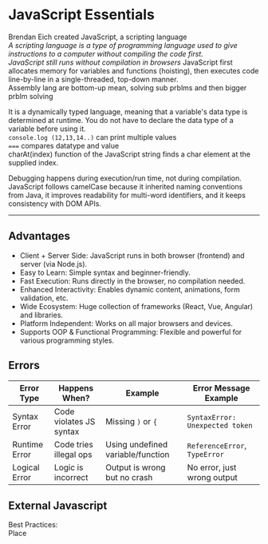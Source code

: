 # JavaScript Essentials
Brendan Eich created JavaScript, a scripting language\
*A scripting language is a type of programming language used to give instructions to a computer without compiling the code first.*\
*JavaScript still runs without compilation in browsers*
JavaScript first allocates memory for variables and functions (hoisting), then executes code line-by-line in a single-threaded, top-down manner.\
Assembly lang are bottom-up mean, solving sub prblms and then bigger prblm solving

It is a dynamically typed language, meaning that a variable's data type is determined at runtime. You do not have to declare the data type of a variable before using it. \
`console.log (12,13,14..)`  can print multiple values\
`===` compares datatype and value\
charAt(index) function of the JavaScript string finds a char element at the supplied index. 


Debugging happens during execution/run time, not during compilation.\
JavaScript follows camelCase because it inherited naming conventions from Java, it improves readability for multi-word identifiers, and it keeps consistency with DOM APIs.

---

## Advantages 
  - Client + Server Side: JavaScript runs in both browser (frontend) and server (via Node.js).
  - Easy to Learn: Simple syntax and beginner-friendly.
  - Fast Execution: Runs directly in the browser, no compilation needed.
  - Enhanced Interactivity: Enables dynamic content, animations, form validation, etc.
  - Wide Ecosystem: Huge collection of frameworks (React, Vue, Angular) and libraries.
  - Platform Independent: Works on all major browsers and devices.
  - Supports OOP & Functional Programming: Flexible and powerful for various programming styles.

## Errors
| Error Type    | Happens When?           | Example                           | Error Message Example           |
| ------------- | ----------------------- | --------------------------------- | ------------------------------- |
| Syntax Error  | Code violates JS syntax | Missing `)` or `{`                | `SyntaxError: Unexpected token` |
| Runtime Error | Code tries illegal ops  | Using undefined variable/function | `ReferenceError`, `TypeError`   |
| Logical Error | Logic is incorrect      | Output is wrong but no crash      | No error, just wrong output     |

## External Javascript

Best Practices:\
Place <script> before the closing </body> tag so the HTML loads first, improving performance.

If you need to keep scripts in <head>, use defer:
`<script src="script.js" defer></script>` \
Advantages:
  - It allows web designers and developers to collaborate on HTML and javascript files.
  - We can reuse the code.
  - Code readability is simple in external javascript.

## Scope 
It lets us know at a given part of code, what are variables and functions we can or cannot access.\
There are three types of scopes in JS:\
  - Global Scope
  - Local or Function Scope
  - Block Scope

## Scope Chain
It's the process JavaScript uses to look up variables when they're used in nested functions.\

i.e. When a variable is used inside a function, JavaScript:\
  - Looks for it inside that function (local scope).
  - If not found, looks one level up (parent scope).
  - Keeps going up the chain until it reaches the global scope.
  - If it’s still not found, it throws a ReferenceError.


## Implicit Type
Coercion is when JavaScript automatically converts one data type to another during operations like comparisons or arithmetic — without you asking it to.

## 🧾 Variable Declarations (Keyword for varibles dec)
- Use **const** for variables that should not be reassigned after their initial value is set. Block + function Scope
- Use **let** for variables whose values need to be reassigned within a block scope.
- **var** is generally discouraged in modern JavaScript development due to its function-scoping and hoisting behavior which can lead to unexpected issues, favoring let and const for better control over variable scope and mutability. var is attached to the **global window object** when declared globally.
  `Function scope: var can leak outside block, accessible in parent function`
    Main issues of var:
    - Doesnot prevent redeclaration within the same scope.
    - When var is declared in the global scope (outside of any function), it becomes a property of the global object (e.g., window in browsers).
    - Function Scope, Not Block Scope:


We can do `a=9` without mentioning the data type, and it'll NOT throw error if we do this outside of strict mode( JavaScript will implicitly create a global variable a.) , Bt in strcit mode, it'l throw an error\



---
  
## Temporal dead zone
When you declare a variable using let or const, it is hoisted (moved to the top of the scope), but not initialized.\
Until the code execution reaches the declaration line, that variable is in the "temporal dead zone", meaning you cannot access it — doing so will throw a ReferenceError.


## 🔁 Hoisting
- **Hoisting is JavaScript's default behavior of moving declarations (not assignments) to the top of the current scope (global or function scope).**
  - *This means you can use variables (only var) and call functions before they are formally declared in your code.*
 ```javascript
console.log(a); // undefined
var a = 10;
```

becomes
 ```javascript
var a;        // Declaration is hoisted to the top
//CODE
console.log(a); // undefined
a = 10;       // Initialization stays in place

```

All var, let, const are hosted but only accessible for var
- You can reference variables/functions before they are declared, but:
  - `var` gives `undefined`
  - `let`/`const` give `ReferenceError`

Function declarations (function sayHello) are hoisted with their body.\
Variables declared with var are hoisted as undefined (without assignment).\ 

  - ---
## 🗃️  JavaScript Data Types

### 🔹 Primitive Types
- Immutable
- Assigned **by value**
- Types: `String`, `Number`, `BigInt`, `Boolean`, `Undefined`, `Null`, `Symbol(ES6 version)`

We can mutability using a wrapper object: i..e let x = { y:6} then x.y=7 

### 🔸 Reference Types [], {}, ()
- Mutable: changes through one variable reflect in others pointing to the same object.
- Assigned **by reference**
- Types: `Object`, `Array`, `Function`

### ⚖️ Key Differences

| Feature     | Primitive     | Reference     |
|-------------|---------------|----------------|
| Mutability  | Immutable     | Mutable        |
| Assignment  | By value      | By reference   |
| Comparison  | Value-based   | Reference-based |


Why, Objects are mutable? 
1. Efficiency & Performance (Memory Optimization)
2. Objects Are Meant to Be Updated

How to copy ref values? **Using Spread operator [...]**
```js
var a = [12, 13];
var b = a;

b[0] = 99;    // modifying array contents
console.log(a); // [99, 13] — changes reflect in 'a'
```

but when we do,
```js
var a = [12, 13];
var b = [...a]; // creates a shallow copy

b[0] = 99; 
console.log(a); // [12, 13] — original unchanged
```

**It copies!!** 

---

## Functions

Declared by `function X() {}`\
In JavaScript, functions are first-class citizens — this means: Functions can be treated like any other variable.

**JavaScript functions are objects — and objects are assigned by reference, not by value.**
thus when we do
```js
const X = obj.Y;
```
then Both obj.Y and X now point to the same function object in memory.

The values we **send** are arguments\
While the values that're in function () are parameters\

**Call-Back Function:** A function passed into another function\
**Anonymous Function:** Without any name,  eg:
`function () { ... } when passed as an Argument, callback`
`() => { ... }`

**First-Class Function** Func that can be treated as a variable or a value \
**Higher Order Function** Functions that operate on other functions, either by taking them as arguments or by returning them, are called higher-order functions.\

HOF = function that uses another function.\
Callback = the function being used.

**Generator Function**: Func that can pause and resume execution.
    - Defined using function* syntax.
    - Uses the yield keyword to pause.
    - Returns an iterator object when called.

**Pure Function:** A pure function is one that:
                - Depends only on its input → Output is determined only by the arguments passed.
                - Has no side effects → It doesn’t change anything outside itself (like global variables, DOM, console, etc.).

*Impure fnctions are opposite of it*

```js
//PURE FUNCTIONS
function add(a, b) {
  return a + b;
}

console.log(add(2, 3)); // 5
console.log(add(2, 3)); // always 5 (same input → same output)

```

```js
//IMPURE FUNCTIONS
let counter = 0;

function increment() {
  counter++;
  return counter;
}

console.log(increment()); // 1
console.log(increment()); // 2 (same input, different output)
```

---

## New Keyword

Always creates a blank object for constructor function which is getting called, AFTER the new keyword


### ✅ Truthy and ❌ Falsy in JavaScript
7 Falsy values:
```js
null
undefined
false
NaN, To check if a value is NaN, we use the isNaN() function,
0
-0
0n        // BigInt zero
""        // Empty string
documnet.all
```
Everything else: Truthy\

0n: BigInt in JavaScript is a special numeric type that lets you store and work with integers larger than Number.MAX_SAFE_INTEGER (2⁵³ - 1) without losing precision.\
How to create? `const big2 = BigInt("X");` or `const big = Xn;`



---
## Pop-Up functions

.alert\
.error\
.warn\
.prompt\
.confirm

---
## JavaScript Array Methods
Arrays are Objects i.e.
```js
let array = {
  0:x,
  1:y,
  2:z
}
i.e. array=[x,y,z]
```

thu we can even store negative index i.e.
`array[-a]=b` i.e.array=[x,y,z,-a:b]\

Array.isArray([]) TRUE\
Array.isArray({}) FALSE\


### Mutating Methods (modify the original array)

| Method         | Description                                      |
|----------------|--------------------------------------------------|
|**`push()`**    | Adds element(s) to the **end** of the array      |
| **`pop()`**    | Removes the **last** element                     |
| **`shift()`**  | Removes the **first** element                    |
| **`unshift()`**| Adds element(s) to the **beginning**             |
| **`splice()`** | Adds/removes/replaces elements at a given index  |
| `sort()`       | Sorts array **in place**                         |
| `reverse()`    | Reverses the array **in place**                  |
| `fill()`       | Fills elements with a static value               |
| `copyWithin()` | Copies part of the array within itself           |

`array.splice(start, deleteCount, item1, item2, ...)`
  - start → Index to start changing the array.
  - deleteCount → Number of elements to remove.
  - item1, item2, ... → Elements to insert at start index.

`map returns a new array, forEach returns undefined.`

### 🔸 Non-Mutating Methods (return new array or value)

| Method           | Description                                     |
|------------------|-------------------------------------------------|
| `concat()`       | Merges two or more arrays                       |
| `slice()`        | Returns a shallow copy of a portion             |
| `map()`          | Transforms elements into a new array            |
| **`filter()`**   | Filters elements based on a condition           |
| **`reduce()`**   | Reduces array to a single value                 |
| `reduceRight()`  | Like reduce, but right-to-left                  |
| `find()`         | Finds the **first** matching element            |
| `findIndex()`    | Finds the **index** of the first match          |
| `includes()`     | Checks if a value exists in the array           |
| `indexOf()`      | Gets the index of a value                       |
| `lastIndexOf()`  | Gets the last index of a value                  |
| `join()`         | Joins elements into a string                    |
| `toString()`     | Converts array to string                        |
| `every()`        | Returns true if **all** elements match condition|
| `some()`         | Returns true if **any** element matches         |
| `flat()`         | Flattens nested arrays                          |
| `flatMap()`      | `map()` + `flat()`                              |
| `entries()`      | Returns iterator of `[index, value]` pairs      |
| `keys()`         | Returns iterator of indexes                     |
| `values()`       | Returns iterator of values                      |
| `from()`         | Converts iterable or array-like to array        |
| `isArray()`      | Checks if a value is an array                   |


`array.reduce(callback(accumulator, currentValue, index, array), initialValue)`
  - accumulator → Holds the accumulated result.
  - currentValue → The current array element.
  - initialValue → (Optional) Starting value for the accumulator.

### 🆕 ES6+ Additions

- `Array.from()` – Creates array from iterable
- `Array.of()` – Creates array from given arguments
- `flat()` – Flattens nested arrays
- `flatMap()` – Maps and flattens in one step

---

## JavaScript String Methods

| Function        | What it does                      | Example                          |
| --------------- | --------------------------------- | -------------------------------- |
| `length`        | Gets the length                   | `"hello".length` → `5`           |
| `charAt()`      | Gets a character at a position    | `"hello".charAt(1)` → `"e"`      |
| `indexOf()`     | Finds first position of text      | `"hello".indexOf("l")` → `2`     |
| `lastIndexOf()` | Finds last position of text       | `"hello".lastIndexOf("l")` → `3` |
| `includes()`    | Checks if text exists             | `"hello".includes("he")`         |
| `startsWith()`  | Checks beginning of string        | `"hello".startsWith("he")`       |
| `endsWith()`    | Checks end of string              | `"hello".endsWith("lo")`         |
| `toUpperCase()` | Makes uppercase                   | `"hi".toUpperCase()`             |
| `toLowerCase()` | Makes lowercase                   | `"HI".toLowerCase()`             |
| `trim()`        | Removes spaces at start/end       | `" hi ".trim()`                  |
| `slice()`       | Extracts part of string           | `"hello".slice(1,4)` → `"ell"`   |
| `substring()`   | Similar to slice but no negatives | `"hello".substring(1,4)`         |
| `substr()`      | Same as slice by deprecated       |
| `replace()`     | Replaces first match              | `"hi hi".replace("hi","bye")`    |
| `replaceAll()`  | Replaces all matches              | `"hi hi".replaceAll("hi","bye")` |
| **`split()`**   | **Turns string into array**       | `"a,b,c".split(",")`             |
| `repeat()`      | Repeats string                    | `"ha".repeat(3)` → `"hahaha"`    |


`string.split(separator, limit)`
  - separator → What to split on (string or regex).
  - limit → Optional; maximum number of splits.



## Object
It Holds information of a person/thing in form of `key:value` pair\
*Key* can be a a property\
when value of a key becomes a function, the *key* becomes a method i.e. `key:function(){..}` here key is a method

```js
const obj = {
  name: "John",
  age: 21
};
```
**We can copy Object, using {...a}**

to change value, obj.name=xyz\
to access value, obj.name obj[name]\
  &nbsp; &nbsp; in for...in loop, we take a variable which iterates over keys, thus we need to do `obj[name]`
to delete key:value, delete obj.key\

### ProtoType in Object

Every created object gets a property called as Prototype automatically. `[[Prototoype]]`

Usage: **It contains many helper properties and methods** (eg .length)


### ProtoTypal Inheritance

Inheritance: Passing features of Parents to Children. In JavaScript, inheritance is performed through the prototype chain instead of Class chain. \

```js
let animal = {
  eats: true
};

let dog = {
  barks: true
};

// Set prototype manually
dog.__proto__ = animal;

// OR In modern way we use:
Object.setPrototypeOf(dog, animal);

console.log(dog.barks); // true (own property)
console.log(dog.eats);  // true (inherited from animal via __proto__)
```
`Note: __proto__ works, but it’s considered legacy (not recommended for direct use).`




## Recursion
Recursion is a technique to iterate over an operation by having a function call itself repeatedly until it arrives at a result.


const { getX } = obj; is same as const getX = obj.getX;
